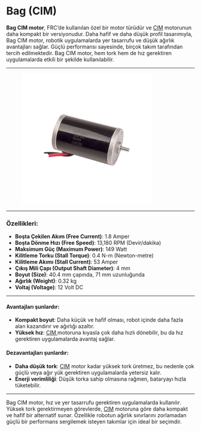 # Bag (CIM)

**Bag CIM motor**, FRC’de kullanılan özel bir motor türüdür ve [CIM](cim.md) motorunun daha kompakt bir versiyonudur. Daha hafif ve daha düşük profil tasarımıyla, Bag CIM motor, robotik uygulamalarda yer tasarrufu ve düşük ağırlık avantajları sağlar. Güçlü performansı sayesinde, birçok takım tarafından tercih edilmektedir. Bag CIM motor, hem tork hem de hız gerektiren uygulamalarda etkili bir şekilde kullanılabilir.

***

<figure><img src="../../../.gitbook/assets/image (3) (1) (1) (1).png" alt="" width="350"><figcaption></figcaption></figure>

***

### Özellikleri:

* **Boşta Çekilen Akım (Free Current)**: 1.8 Amper
* **Boşta Dönme Hızı (Free Speed)**: 13,180 RPM (Devir/dakika)
* **Maksimum Güç (Maximum Power)**: 149 Watt
* **Kilitleme Torku (Stall Torque)**: 0.4 N-m (Newton-metre)
* **Kilitleme Akımı (Stall Current)**: 53 Amper
* **Çıkış Mili Çapı (Output Shaft Diameter)**: 4 mm
* **Boyut (Size)**: 40.4 mm çapında, 71 mm uzunluğunda
* **Ağırlık (Weight)**: 0.32 kg
* **Voltaj (Voltage)**: 12 Volt DC

***

#### Avantajları şunlardır:

* **Kompakt boyut**: Daha küçük ve hafif olması, robot içinde daha fazla alan kazandırır ve ağırlığı azaltır.
* **Yüksek hız**: [CIM ](cim.md)motoruna kıyasla çok daha hızlı dönebilir, bu da hız gerektiren uygulamalarda avantaj sağlar.

#### Dezavantajları şunlardır:

* **Daha düşük tork**: [CIM](cim.md) motor kadar yüksek tork üretmez, bu nedenle çok güçlü veya ağır yük gerektiren uygulamalarda yetersiz kalır.
* **Enerji verimliliği**: Düşük torka sahip olmasına rağmen, bataryayı hızla tüketebilir.

***

Bag CIM motor, hız ve yer tasarrufu gerektiren uygulamalarda kullanılır. Yüksek tork gerektirmeyen görevlerde, [CIM](cim.md) motoruna göre daha kompakt ve hafif bir alternatif sunar. Özellikle robotun ağırlık sınırlarını zorlamadan güçlü bir performans sergilemek isteyen takımlar için ideal bir seçimdir.













